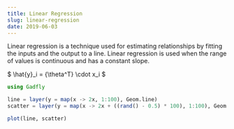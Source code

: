 ```yaml
---
title: Linear Regression
slug: linear-regression
date: 2019-06-03
---
```


Linear regression is a technique used for estimating relationships by fitting the inputs and the output to a line. Linear regression is used when the range of values is continuous and has a constant slope.

$
\hat{y}_i = {\theta^T} \cdot x_i
$

<object data="linear-regression.svg" type="image/svg+xml">
    <param name="url" value="linear-regression.svg">
</object>

```julia
using Gadfly

line = layer(y = map(x -> 2x, 1:100), Geom.line)
scatter = layer(y = map(x -> 2x + ((rand() - 0.5) * 100), 1:100), Geom.point)

plot(line, scatter)
```
